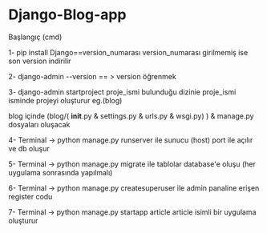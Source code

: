 ﻿# Django-Blog-app
 
 Başlangıç (cmd)
 
1- pip install Django==version_numarası    version_numarası girilmemiş ise son version indirilir

2- django-admin --version   == > version öğrenmek

3- django-admin startproject proje_ismi     bulunduğu dizinie proje_ismi isminde projeyi oluşturur eg.(blog)

blog içinde (blog/( __init__.py & settings.py & urls.py & wsgi.py) ) & manage.py dosyaları oluşacak

4- Terminal ->  python manage.py runserver ile sunucu (host) port ile açılır ve db oluşur

5- Terminal ->  python manage.py migrate   ile tablolar database'e oluşu (her uygulama sonrasında yapılmalı)

6- Terminal ->  python manage.py createsuperuser ile admin panaline erişen register codu

7- Terminal ->  python manage.py startapp article       article isimli bir uygulama oluşturur

 
